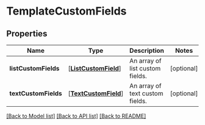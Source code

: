# TemplateCustomFields

## Properties
Name | Type | Description | Notes
------------ | ------------- | ------------- | -------------
**listCustomFields** | [[**ListCustomField**](ListCustomField.md)] | An array of list custom fields. | [optional] 
**textCustomFields** | [[**TextCustomField**](TextCustomField.md)] | An array of text custom fields. | [optional] 

[[Back to Model list]](../README.md#documentation-for-models) [[Back to API list]](../README.md#documentation-for-api-endpoints) [[Back to README]](../README.md)


